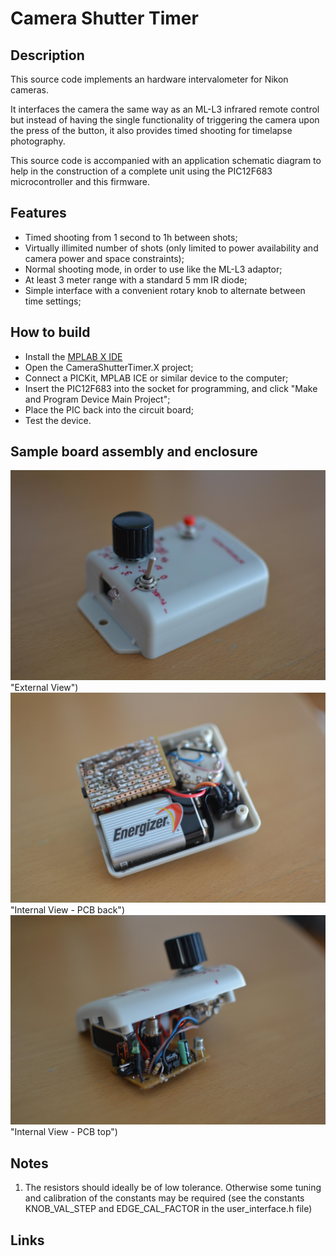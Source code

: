 # Camera Shutter Timer

## Description

This source code implements an hardware intervalometer for Nikon cameras.

It interfaces the camera the same way as an ML-L3 infrared remote control but instead of having the single functionality of triggering the camera upon the press of the button, it also provides timed shooting for timelapse photography.

This source code is accompanied with an application schematic diagram to help in the construction of a complete unit using the PIC12F683 microcontroller and this firmware.

## Features

* Timed shooting from 1 second to 1h between shots;
* Virtually illimited number of shots (only limited to power availability and camera power and space constraints);
* Normal shooting mode, in order to use like the ML-L3 adaptor;
* At least 3 meter range with a standard 5 mm IR diode;
* Simple interface with a convenient rotary knob to alternate between time settings;

## How to build

* Install the [MPLAB X IDE][1]
* Open the CameraShutterTimer.X project;
* Connect a PICKit, MPLAB ICE or similar device to the computer;
* Insert the PIC12F683 into the socket for programming, and click "Make and Program Device Main Project";
* Place the PIC back into the circuit board;
* Test the device.

## Sample board assembly and enclosure

![Alt](/photos/intervalometer_external_view.jpg) "External View")
![Alt](/photos/intervalometer_internal_view_01.jpg) "Internal View - PCB back")
![Alt](/photos/intervalometer_internal_view_02.jpg) "Internal View - PCB top")

## Notes

1. The resistors should ideally be of low tolerance. Otherwise some tuning and calibration of the constants may be required (see the constants KNOB_VAL_STEP and EDGE_CAL_FACTOR in the user_interface.h file)

## Links

[1]: https://www.microchip.com/mplab/mplab-x-ide "MPLAB X IDE"
